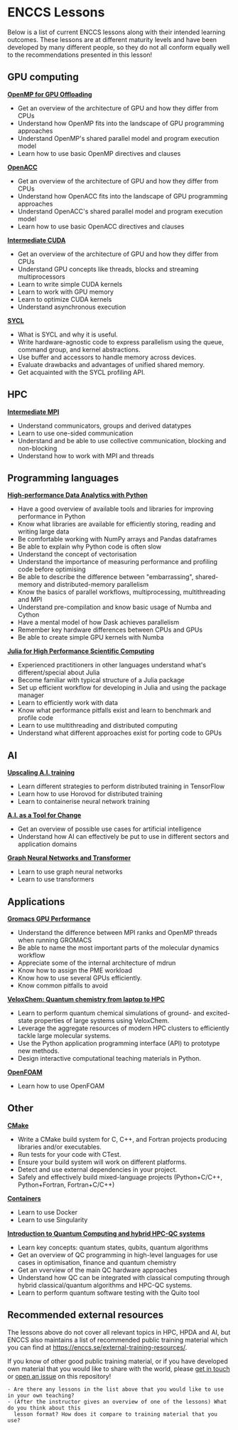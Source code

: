 # ENCCS Lessons

Below is a list of current ENCCS lessons along with their intended learning outcomes. 
These lessons are at different maturity levels and have been developed by many different people, 
so they do not all conform equally well to the recommendations presented in this lesson!


## GPU computing

**[OpenMP for GPU Offloading](https://enccs.github.io/openmp-gpu/miniapp/)**

- Get an overview of the architecture of GPU and how they differ from CPUs
- Understand how OpenMP fits into the landscape of GPU programming approaches
- Understand OpenMP's shared parallel model and program execution model
- Learn how to use basic OpenMP directives and clauses

**[OpenACC](https://enccs.github.io/OpenACC/)**

- Get an overview of the architecture of GPU and how they differ from CPUs
- Understand how OpenACC fits into the landscape of GPU programming approaches
- Understand OpenACC's shared parallel model and program execution model
- Learn how to use basic OpenACC directives and clauses

**[Intermediate CUDA](https://enccs.github.io/CUDA/)**

- Get an overview of the architecture of GPU and how they differ from CPUs
- Understand GPU concepts like threads, blocks and streaming multiprocessors 
- Learn to write simple CUDA kernels
- Learn to work with GPU memory
- Learn to optimize CUDA kernels
- Understand asynchronous execution

**[SYCL](https://enccs.github.io/sycl-workshop/)**

- What is SYCL and why it is useful.
- Write hardware-agnostic code to express parallelism using the queue, command group, and kernel abstractions.
- Use buffer and accessors to handle memory across devices.
- Evaluate drawbacks and advantages of unified shared memory.
- Get acquainted with the SYCL profiling API.

## HPC

**[Intermediate MPI](https://enccs.github.io/intermediate-mpi/)**

- Understand communicators, groups and derived datatypes
- Learn to use one-sided communication
- Understand and be able to use collective communication, blocking and non-blocking
- Understand how to work with MPI and threads

## Programming languages

**[High-performance Data Analytics with Python](https://enccs.github.io/HPDA-Python/)**

- Have a good overview of available tools and libraries for improving performance in Python
- Know what libraries are available for efficiently storing, reading and writing large data
- Be comfortable working with NumPy arrays and Pandas dataframes
- Be able to explain why Python code is often slow
- Understand the concept of vectorisation
- Understand the importance of measuring performance and profiling code before optimising
- Be able to describe the difference between "embarrassing", shared-memory and distributed-memory parallelism
- Know the basics of parallel workflows, multiprocessing, multithreading and MPI
- Understand pre-compilation and know basic usage of Numba and Cython
- Have a mental model of how Dask achieves parallelism
- Remember key hardware differences between CPUs and GPUs
- Be able to create simple GPU kernels with Numba

**[Julia for High Performance Scientific Computing](https://enccs.github.io/Julia-for-HPC/)**

- Experienced practitioners in other languages understand what's different/special about Julia
- Become familiar with typical structure of a Julia package
- Set up efficient workflow for developing in Julia and using the package manager
- Learn to efficiently work with data 
- Know what performance pitfalls exist and learn to benchmark and profile code
- Learn to use multithreading and distributed computing
- Understand what different approaches exist for porting code to GPUs

## AI

**[Upscaling A.I. training](https://enccs.github.io/upscalingAItraining/)**

- Learn different strategies to perform distributed training in TensorFlow
- Learn how to use Horovod for distributed training
- Learn to containerise neural network training

**[A.I. as a Tool for Change](https://www.youtube.com/watch?v=_FMnopQNF3M)**

- Get an overview of possible use cases for artificial intelligence
- Understand how AI can effectively be put to use in different sectors and application domains
 

**[Graph Neural Networks and Transformer](https://enccs.github.io/gnn_transformers/)**

- Learn to use graph neural networks
- Learn to use transformers

## Applications

**[Gromacs GPU Performance](https://enccs.github.io/gromacs-gpu-performance/)**

- Understand the difference between MPI ranks and OpenMP threads when running GROMACS
- Be able to name the most important parts of the molecular dynamics workflow
- Appreciate some of the internal architecture of mdrun
- Know how to assign the PME workload
- Know how to use several GPUs efficiently.
- Know common pitfalls to avoid


**[VeloxChem: Quantum chemistry from laptop to HPC](https://enccs.github.io/veloxchem-workshop/)**

- Learn to perform quantum chemical simulations of ground- and excited-state properties of large systems using VeloxChem.
- Leverage the aggregate resources of modern HPC clusters to efficiently tackle large molecular systems.
- Use the Python application programming interface (API) to prototype new methods.
- Design interactive computational teaching materials in Python.

 
**[OpenFOAM](https://enccs.github.io/OpenFOAM/)**

- Learn how to use OpenFOAM



## Other

**[CMake](https://enccs.github.io/cmake-workshop/)**

- Write a CMake build system for C, C++, and Fortran projects producing libraries and/or executables.
- Run tests for your code with CTest.
- Ensure your build system will work on different platforms.
- Detect and use external dependencies in your project.
- Safely and effectively build mixed-language projects (Python+C/C++, Python+Fortran, Fortran+C/C++)

**[Containers](https://enccs.github.io/Containers/)**

- Learn to use Docker
- Learn to use Singularity

**[Introduction to Quantum Computing and hybrid HPC-QC systems](https://enccs.github.io/NordIQuEst-workshop/)**

- Learn key concepts: quantum states, qubits, quantum algorithms
- Get an overview of QC programming in high-level languages for use cases in optimisation, finance and quantum chemistry 
- Get an vverview of the main QC hardware approaches
- Understand how QC can be integrated with classical computing through hybrid classical/quantum algorithms and HPC-QC systems.
- Learn to perform quantum software testing with the Quito tool

## Recommended external resources

The lessons above do not cover all relevant topics in HPC, HPDA and AI, but 
ENCCS also maintains a list of recommended public training material which you 
can find at https://enccs.se/external-training-resources/.

If you know of other good public training material, or if you have developed own material 
that you would like to share with the world, please [get in touch](https://enccs.se/contact/) or 
[open an issue](https://github.com/ENCCS/instructor-training/issues) on this repository!


```{discussion}
- Are there any lessons in the list above that you would like to use in your own teaching?
- (After the instructor gives an overview of one of the lessons) What do you think about this 
  lesson format? How does it compare to training material that you use?
```
